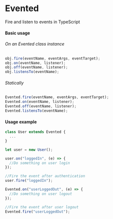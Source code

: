 # Evented
Fire and listen to events in TypeScript

#### Basic usage
###### On an Evented class instance
```typescript
obj.fire(eventName, eventArgs, eventTarget);
obj.on(eventName, listener);
obj.off(eventName, listener);
obj.listensTo(eventName);
```
###### Statically
```typescript
Evented.fire(eventName, eventArgs, eventTarget);
Evented.on(eventName, listener);
Evented.off(eventName, listener);
Evented.listensTo(eventName);
```

#### Usage example

```typescript
class User extends Evented {
  ...
}

let user = new User();

user.on("loggedIn", (e) => {
  //Do something on user login
});

//Fire the event after authentication
user.fire("loggedIn");

Evented.on("userLoggedOut", (e) => {
  //Do something on user logout
});

//Fire the event after user logout
Evented.fire("userLoggedOut");
```
